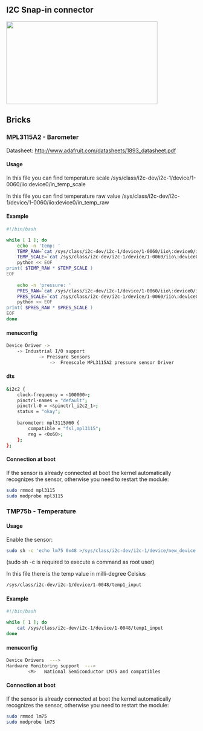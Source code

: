 ## I2C Snap-in connector


<img style="width:400px; height:218px" src="../img/gionji/DOCS_i2c_channels.JPG">

## Bricks


### MPL3115A2 - Barometer

Datasheet: http://www.adafruit.com/datasheets/1893_datasheet.pdf

#### Usage
In this file you can find temperature scale
/sys/class/i2c-dev/i2c-1/device/1-0060/iio\:device0/in_temp_scale

In this file you can find temperature raw value
/sys/class/i2c-dev/i2c-1/device/1-0060/iio\:device0/in_temp_raw


#### Example
``` bash
#!/bin/bash

while [ 1 ]; do
    echo -n 'temp: '
    TEMP_RAW=`cat /sys/class/i2c-dev/i2c-1/device/1-0060/iio\:device0/in_temp_raw` 
    TEMP_SCALE=`cat /sys/class/i2c-dev/i2c-1/device/1-0060/iio\:device0/in_temp_scale`
    python << EOF
print( $TEMP_RAW * $TEMP_SCALE )
EOF
     
    echo -n 'pressure: '
    PRES_RAW=`cat /sys/class/i2c-dev/i2c-1/device/1-0060/iio\:device0/in_pressure_raw`
    PRES_SCALE=`cat /sys/class/i2c-dev/i2c-1/device/1-0060/iio\:device0/in_pressure_scale`
    python << EOF
print( $PRES_RAW * $PRES_SCALE )
EOF
done
```

#### menuconfig
``` bash
Device Driver ->
    -> Industrial I/O support
            -> Pressure Sensors
                ->  Freescale MPL3115A2 pressure sensor Driver    
```

#### dts
``` bash
&i2c2 {
    clock-frequency = <100000>;
    pinctrl-names = "default";
    pinctrl-0 = <&pinctrl_i2c2_1>;
    status = "okay";
    
    barometer: mpl3115@60 {
        compatible = "fsl,mpl3115";
        reg = <0x60>;
    };
};
```

#### Connection at boot
If the sensor is already connected at boot the kernel automatically recognizes the sensor, otherwise you need to restart the module:
``` bash
sudo rmmod mpl3115
sudo modprobe mpl3115
```


### TMP75b - Temperature

#### Usage
Enable the sensor:
``` bash
sudo sh -c 'echo lm75 0x48 >/sys/class/i2c-dev/i2c-1/device/new_device'
```
(sudo sh -c is required to execute a command as root user)

In this file there is the temp value in milli-degree Celsius
``` bash
/sys/class/i2c-dev/i2c-1/device/1-0048/temp1_input 
```

#### Example
``` bash
#!/bin/bash

while [ 1 ]; do
    cat /sys/class/i2c-dev/i2c-1/device/1-0048/temp1_input 
done
```


#### menuconfig
``` bash
Device Drivers  ---> 
Hardware Monitoring support  --->
        <M>   National Semiconductor LM75 and compatibles
```

#### Connection at boot
If the sensor is already connected at boot the kernel automatically recognizes the sensor, otherwise you need to restart the module:
``` bash
sudo rmmod lm75
sudo modprobe lm75
```

